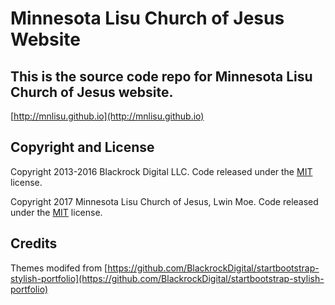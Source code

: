 # Minnesota Lisu Church of Jesus Website

## This is the source code repo for Minnesota Lisu Church of Jesus website.
[http://mnlisu.github.io](http://mnlisu.github.io)

## Copyright and License

Copyright 2013-2016 Blackrock Digital LLC. Code released under the [MIT](https://github.com/BlackrockDigital/startbootstrap-stylish-portfolio/blob/gh-pages/LICENSE) license.

Copyright 2017 Minnesota Lisu Church of Jesus, Lwin Moe. Code released under the [MIT](https://github.com/BlackrockDigital/startbootstrap-stylish-portfolio/blob/gh-pages/LICENSE) license.

## Credits
Themes modifed from [https://github.com/BlackrockDigital/startbootstrap-stylish-portfolio](https://github.com/BlackrockDigital/startbootstrap-stylish-portfolio)
